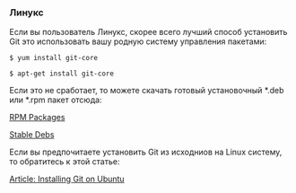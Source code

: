 ### Линукс ###

Если вы пользователь Линукс, скорее всего лучший способ установить Git это использовать вашу родную систему управления пакетами:

    $ yum install git-core

    $ apt-get install git-core

Если это не сработает, то можете скачать готовый установочный *.deb или *.rpm пакет отсюда:

[RPM Packages](http://kernel.org/pub/software/scm/git/RPMS/)

[Stable Debs](http://www.backports.org/debian/pool/main/g/git-core/)

Если вы предпочитаете установить Git из исходниов на Linux систему, то обратитесь к этой статье:

[Article: Installing Git on Ubuntu](http://chrisolsen.org/2008/03/10/installing-git-on-ubuntu/)